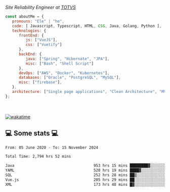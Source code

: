 <p><em>Site Reliability Engineer at <a href="https://www.totvs.com/">TOTVS</a></br>
</em></p>


```javascript
const aboutMe = {
   pronouns: "Ele" | "he",
   code: [ Javascript, Typescript, HTML, CSS, Java, Golang, Python ],
   technologies: {
      frontEnd: {
         js: ["VueJS"],
         css: ["Vuetify"]
      },
      backEnd: {
         java: ["Spring", "Hibernate", "JPA"],
         misc: ["Bash", "Shell Script"]
      },
      devOps: ["AWS", "Docker", "Kubernetes"],
      databases: ["Oracle", "PostgreSQL", "MySQL"],
      misc: ["firebase"],
   },
   architecture: ["Single page applications", "Clean Architecture", "MVC", "Microservices"],
};
```
</br></br>
[![wakatime](https://wakatime.com/badge/user/a3a8ed06-d304-4d6b-bc86-4adc418cdea7.svg)](https://wakatime.com/@a3a8ed06-d304-4d6b-bc86-4adc418cdea7)
<h2>💻 Some stats 💻</h2>

<!--START_SECTION:waka-->

```txt
From: 05 June 2020 - To: 15 November 2024

Total Time: 2,794 hrs 52 mins

Java                                   953 hrs 15 mins ████████▓░░░░░░░░░░░░░░░░   34.11 %
YAML                                   520 hrs 19 mins ████▓░░░░░░░░░░░░░░░░░░░░   18.62 %
SQL                                    252 hrs 28 mins ██▒░░░░░░░░░░░░░░░░░░░░░░   09.03 %
Vue.js                                 205 hrs 29 mins ██░░░░░░░░░░░░░░░░░░░░░░░   07.35 %
XML                                    173 hrs 48 mins █▓░░░░░░░░░░░░░░░░░░░░░░░   06.22 %
```

<!--END_SECTION:waka-->
